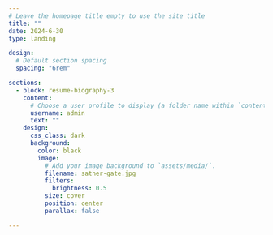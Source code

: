 ```yaml
---
# Leave the homepage title empty to use the site title
title: ""
date: 2024-6-30
type: landing

design:
  # Default section spacing
  spacing: "6rem"

sections:
  - block: resume-biography-3
    content:
      # Choose a user profile to display (a folder name within `content/authors/`)
      username: admin
      text: ""
    design:
      css_class: dark
      background:
        color: black
        image:
          # Add your image background to `assets/media/`.
          filename: sather-gate.jpg
          filters:
            brightness: 0.5
          size: cover
          position: center
          parallax: false

---
```

